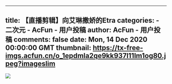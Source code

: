 
---
title: 【直播剪辑】向艾琳撒娇的Etra
categories: 
    - 二次元
    - AcFun - 用户投稿
author: AcFun - 用户投稿
comments: false
date: Mon, 14 Dec 2020 00:00:00 GMT
thumbnail: https://tx-free-imgs.acfun.cn/o_1epdmla2qe9kk937l11lm1og80.jpeg?imageslim
---

<div>   
<img src="https://tx-free-imgs.acfun.cn/o_1epdmla2qe9kk937l11lm1og80.jpeg?imageslim" referrerpolicy="no-referrer">  
</div>
            